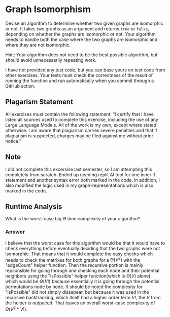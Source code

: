 # Graph Isomorphism

Devise an algorithm to determine whether two given graphs are isomorphic or not.
It takes two graphs as an argument and returns `true` or `false`, depending on
whether the graphs are isomorphic or not. Your algorithm needs to handle both
the case where the two graphs are isomorphic and where they are not isomorphic.

Hint: Your algorithm does not need to be the best possible algorithm, but should
avoid unnecessarily repeating work.

I have not provided any test code, but you can base yours on test code from
other exercises. Your tests must check the correctness of the result of running
the function and run automatically when you commit through a GitHub action.

## Plagarism Statement

All exercises must contain the following statement:
“I certify that I have listed all sources used to complete this exercise, including the use
of any Large Language Models. All of the work is my own, except where stated
otherwise. I am aware that plagiarism carries severe penalties and that if plagiarism is
suspected, charges may be filed against me without prior notice.”

## Note
I did not complete this excersise last semester, so I am attempting this completely from scratch. Ended up needing replit AI tool for one inner if statement and another syntax error both marked in the code. In addition, I also modified the logic used in my graph-representations which is also marked in the code.


## Runtime Analysis

What is the worst-case big $\Theta$ time complexity of your algorithm?

### Answer

I believe that the worst case for this algorithm would be that it would have to check everything before eventually deciding that the two graphs were not isomorphic. That means that it would complete the easy checks which needs to check the matrixes for both graphs for a $\Theta(V^2)$ with the "edgeCount" helper function. Then the recursive portion is mainly repsonsible for going through and checking each node and their potential neighbors using the "isPossible" helper function(which is $\Theta(V)$ alone), which would be $\Theta(V!)$ because essentially it is going through the potential permutations node by node. It should be noted the complexity for "isPossible" did not simply dissapear, but because it was used in the recursive backtracking, which itself had a higher order term $V!$, the $V$ from the helper is outpaced. That leaves an overall worst-case complexity of $\Theta(V^2*V!)$.

